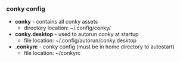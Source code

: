 ### conky config

* **conky** - contains all conky assets
  * directory location: ~/.config/conky/
* **conky.desktop** - used to autorun conky at startup
  * file location: ~/.config/autorun/conky.desktop
* **.conkyrc** - conky config (must be in home directory to autostart)
  * file location: ~/conkyrc
